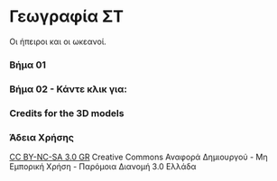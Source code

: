 # Γεωγραφία ΣΤ 
Οι ήπειροι και οι ωκεανοί.

### Βήμα 01

### Βήμα 02 - Κάντε κλικ για:

### Credits for the 3D models

### Άδεια Χρήσης
[CC BY-NC-SA 3.0 GR](https://creativecommons.org/licenses/by/3.0/deed.el) 
Creative Commons Αναφορά Δημιουργού - Μη Εμπορική Χρήση - Παρόμοια Διανομή 3.0 Ελλάδα
